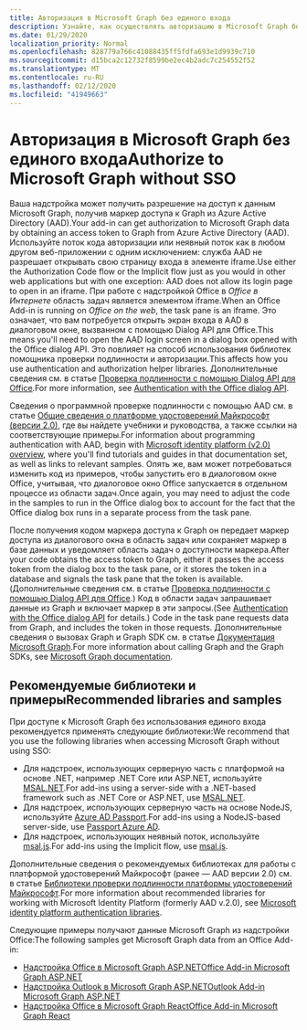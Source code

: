 ```yaml
---
title: Авторизация в Microsoft Graph без единого входа
description: Узнайте, как осуществлять авторизацию в Microsoft Graph без единого входа
ms.date: 01/29/2020
localization_priority: Normal
ms.openlocfilehash: 828779a766c41088435ff5fdfa693e1d9939c710
ms.sourcegitcommit: d15bca2c12732f8599be2ec4b2adc7c254552f52
ms.translationtype: MT
ms.contentlocale: ru-RU
ms.lasthandoff: 02/12/2020
ms.locfileid: "41949663"
---
```

# <a name="authorize-to-microsoft-graph-without-sso"></a><span data-ttu-id="3c86d-103">Авторизация в Microsoft Graph без единого входа</span><span class="sxs-lookup"><span data-stu-id="3c86d-103">Authorize to Microsoft Graph without SSO</span></span>

<span data-ttu-id="3c86d-104">Ваша надстройка может получить разрешение на доступ к данным Microsoft Graph, получив маркер доступа к Graph из Azure Active Directory (AAD).</span><span class="sxs-lookup"><span data-stu-id="3c86d-104">Your add-in can get authorization to Microsoft Graph data by obtaining an access token to Graph from Azure Active Directory (AAD).</span></span> <span data-ttu-id="3c86d-105">Используйте поток кода авторизации или неявный поток как в любом другом веб-приложении с одним исключением: служба AAD не разрешает открывать свою страницу входа в элементе iframe.</span><span class="sxs-lookup"><span data-stu-id="3c86d-105">Use either the Authorization Code flow or the Implicit flow just as you would in other web applications but with one exception: AAD does not allow its login page to open in an iframe.</span></span> <span data-ttu-id="3c86d-106">При работе с надстройкой Office в *Office в Интернете* область задач является элементом iframe.</span><span class="sxs-lookup"><span data-stu-id="3c86d-106">When an Office Add-in is running on *Office on the web*, the task pane is an iframe.</span></span> <span data-ttu-id="3c86d-107">Это означает, что вам потребуется открыть экран входа в AAD в диалоговом окне, вызванном с помощью Dialog API для Office.</span><span class="sxs-lookup"><span data-stu-id="3c86d-107">This means you'll need to open the AAD login screen in a dialog box opened with the Office dialog API.</span></span> <span data-ttu-id="3c86d-108">Это повлияет на способ использования библиотек помощника проверки подлинности и авторизации.</span><span class="sxs-lookup"><span data-stu-id="3c86d-108">This affects how you use authentication and authorization helper libraries.</span></span> <span data-ttu-id="3c86d-109">Дополнительные сведения см. в статье [Проверка подлинности с помощью Dialog API для Office](auth-with-office-dialog-api.md).</span><span class="sxs-lookup"><span data-stu-id="3c86d-109">For more information, see [Authentication with the Office dialog API](auth-with-office-dialog-api.md).</span></span>

<span data-ttu-id="3c86d-110">Сведения о программной проверке подлинности с помощью AAD см. в статье [Общие сведения о платформе удостоверений Майкрософт (версии 2.0)](/azure/active-directory/develop/v2-overview), где вы найдете учебники и руководства, а также ссылки на соответствующие примеры.</span><span class="sxs-lookup"><span data-stu-id="3c86d-110">For information about programming authentication with AAD, begin with [Microsoft identity platform (v2.0) overview](/azure/active-directory/develop/v2-overview), where you'll find tutorials and guides in that documentation set, as well as links to relevant samples.</span></span> <span data-ttu-id="3c86d-111">Опять же, вам может потребоваться изменить код из примеров, чтобы запустить его в диалоговом окне Office, учитывая, что диалоговое окно Office запускается в отдельном процессе из области задач.</span><span class="sxs-lookup"><span data-stu-id="3c86d-111">Once again, you may need to adjust the code in the samples to run in the Office dialog box to account for the fact that the Office dialog box runs in a separate process from the task pane.</span></span>

<span data-ttu-id="3c86d-112">После получения кодом маркера доступа к Graph он передает маркер доступа из диалогового окна в область задач или сохраняет маркер в базе данных и уведомляет область задач о доступности маркера.</span><span class="sxs-lookup"><span data-stu-id="3c86d-112">After your code obtains the access token to Graph, either it passes the access token from the dialog box to the task pane, or it stores the token in a database and signals the task pane that the token is available.</span></span> <span data-ttu-id="3c86d-113">(Дополнительные сведения см. в статье [Проверка подлинности с помощью Dialog API для Office](auth-with-office-dialog-api.md).) Код в области задач запрашивает данные из Graph и включает маркер в эти запросы.</span><span class="sxs-lookup"><span data-stu-id="3c86d-113">(See [Authentication with the Office dialog API](auth-with-office-dialog-api.md) for details.) Code in the task pane requests data from Graph, and includes the token in those requests.</span></span> <span data-ttu-id="3c86d-114">Дополнительные сведения о вызовах Graph и Graph SDK см. в статье [Документация Microsoft Graph](/graph/).</span><span class="sxs-lookup"><span data-stu-id="3c86d-114">For more information about calling Graph and the Graph SDKs, see [Microsoft Graph documentation](/graph/).</span></span>

## <a name="recommended-libraries-and-samples"></a><span data-ttu-id="3c86d-115">Рекомендуемые библиотеки и примеры</span><span class="sxs-lookup"><span data-stu-id="3c86d-115">Recommended libraries and samples</span></span>

<span data-ttu-id="3c86d-116">При доступе к Microsoft Graph без использования единого входа рекомендуется применять следующие библиотеки:</span><span class="sxs-lookup"><span data-stu-id="3c86d-116">We recommend that you use the following libraries when accessing Microsoft Graph without using SSO:</span></span>

- <span data-ttu-id="3c86d-117">Для надстроек, использующих серверную часть с платформой на основе .NET, например .NET Core или ASP.NET, используйте [MSAL.NET](https://github.com/AzureAD/microsoft-authentication-library-for-dotnet/wiki#conceptual-documentation).</span><span class="sxs-lookup"><span data-stu-id="3c86d-117">For add-ins using a server-side with a .NET-based framework such as .NET Core or ASP.NET, use [MSAL.NET](https://github.com/AzureAD/microsoft-authentication-library-for-dotnet/wiki#conceptual-documentation).</span></span>
- <span data-ttu-id="3c86d-118">Для надстроек, использующих серверную часть на основе NodeJS, используйте [Azure AD Passport](https://github.com/AzureAD/passport-azure-ad).</span><span class="sxs-lookup"><span data-stu-id="3c86d-118">For add-ins using a NodeJS-based server-side, use [Passport Azure AD](https://github.com/AzureAD/passport-azure-ad).</span></span>
- <span data-ttu-id="3c86d-119">Для надстроек, использующих неявный поток, используйте [msal.js](https://github.com/AzureAD/microsoft-authentication-library-for-js/wiki).</span><span class="sxs-lookup"><span data-stu-id="3c86d-119">For add-ins using the Implicit flow, use [msal.js](https://github.com/AzureAD/microsoft-authentication-library-for-js/wiki).</span></span>

<span data-ttu-id="3c86d-120">Дополнительные сведения о рекомендуемых библиотеках для работы с платформой удостоверений Майкрософт (ранее — AAD версии 2.0) см. в статье [Библиотеки проверки подлинности платформы удостоверений Майкрософт](/azure/active-directory/develop/reference-v2-libraries).</span><span class="sxs-lookup"><span data-stu-id="3c86d-120">For more information about recommended libraries for working with Microsoft Identity Platform (formerly AAD v.2.0), see [Microsoft identity platform authentication libraries](/azure/active-directory/develop/reference-v2-libraries).</span></span>

<span data-ttu-id="3c86d-121">Следующие примеры получают данные Microsoft Graph из надстройки Office:</span><span class="sxs-lookup"><span data-stu-id="3c86d-121">The following samples get Microsoft Graph data from an Office Add-in:</span></span>

- [<span data-ttu-id="3c86d-122">Надстройка Office в Microsoft Graph ASP.NET</span><span class="sxs-lookup"><span data-stu-id="3c86d-122">Office Add-in Microsoft Graph ASP.NET</span></span>](https://github.com/OfficeDev/PnP-OfficeAddins/tree/master/Samples/auth/Office-Add-in-Microsoft-Graph-ASPNET)
- [<span data-ttu-id="3c86d-123">Надстройка Outlook в Microsoft Graph ASP.NET</span><span class="sxs-lookup"><span data-stu-id="3c86d-123">Outlook Add-in Microsoft Graph ASP.NET</span></span>](https://github.com/OfficeDev/PnP-OfficeAddins/tree/master/Samples/auth/Outlook-Add-in-Microsoft-Graph-ASPNET)
- [<span data-ttu-id="3c86d-124">Надстройка Office в Microsoft Graph React</span><span class="sxs-lookup"><span data-stu-id="3c86d-124">Office Add-in Microsoft Graph React</span></span>](https://github.com/OfficeDev/PnP-OfficeAddins/tree/master/Samples/auth/Office-Add-in-Microsoft-Graph-React)

